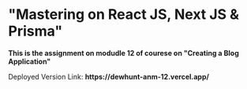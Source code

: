 <h1>"Mastering on React JS, Next JS & Prisma"</h1>

<p><b>This is the assignment on modudle 12 of courese on "Creating a Blog Application"</b></p>
<p>Deployed Version Link: <b>https://dewhunt-anm-12.vercel.app/</b></p>
